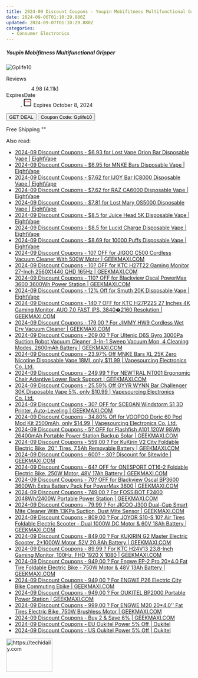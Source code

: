 ```yaml
---
title: 2024-09 Discount Coupons - Youpin Mobifitness Multifunctional Gripper | Gshopper
date: 2024-09-06T01:10:29.880Z
updated: 2024-09-07T01:10:29.880Z
categories:
  - Consumer Electronics
---
```



<div class="max-w-4xl mx-auto grid grid-cols-1 lg:max-w-5xl lg:gap-x-20 lg:grid-cols-2">
  <div class="relative p-3 col-start-1 row-start-1 flex flex-col-reverse rounded-lg bg-gradient-to-t from-black/75 via-black/0 sm:bg-none sm:row-start-2 sm:p-0 lg:row-start-1">
    <h5 class="mt-1 text-lg font-semibold text-white sm:text-slate-900 md:text-2xl dark:sm:text-white">Youpin Mobifitness Multifunctional Gripper</h5>
  </div>
  
  <div class="col-start-1 col-end-3 row-start-1 grid gap-4 sm:mb-6 sm:grid-cols-4 lg:col-start-2 lg:row-span-6 lg:row-end-6 lg:mb-0 lg:gap-6">
      <img src="&quot;&quot;" onClick="javascript:window.open(decodeURIComponent('%22https%3A%2F%2Fwww.shareasale.com%2Fu.cfm%3Fd%3D1118590%26m%3D97331%26u%3D4338022%22'), '_blank');void(0);" alt="Gplife10" class="h-60 w-full rounded-lg object-cover sm:col-span-2 sm:h-52 lg:col-span-full" loading="lazy" />
    
  </div>
  <dl class="row-start-2 mt-4 flex items-center text-xs font-medium sm:row-start-3 sm:mt-1 md:mt-2.5 lg:row-start-2">
    <dt class="sr-only">Reviews</dt>
    <dd class="flex items-center text-indigo-600 dark:text-indigo-400">
      <svg width="24" height="24" fill="none" aria-hidden="true" class="mr-1 stroke-current dark:stroke-indigo-500">
        <path d="m12 5 2 5h5l-4 4 2.103 5L12 16l-5.103 3L9 14l-4-4h5l2-5Z" stroke-width="2" stroke-linecap="round" stroke-linejoin="round" />
      </svg>
      <span>4.98 <span class="font-normal text-slate-400">(4.11k)</span></span>
    </dd>
    <dt class="sr-only">ExpiresDate</dt>
    <dd class="flex items-center">
      <svg width="2" height="2" aria-hidden="true" fill="currentColor" class="mx-3 text-slate-300">
        <circle cx="1" cy="1" r="1" />
      </svg>
      <svg width="24" height="24" viewBox="0 0 24 24" fill="none" stroke="currentColor" stroke-width="2">
        <rect x="3" y="3" width="18" height="18" rx="2" fill="#fff" />
        <path d="M6 10L18 10" stroke="red" stroke-width="2" fill="none" />
        <path d="M10 6L10 18" stroke="#fff" stroke-width="2" fill="none" />
      </svg>
      Expires October 8, 2024    </dd>
  </dl>
  <div class="col-start-1 row-start-3 mt-4 self-center sm:col-start-2 sm:row-span-2 sm:row-start-2 sm:mt-0 lg:col-start-1 lg:row-start-3 lg:row-end-4 lg:mt-6">
    <button type="button" onClick="javascript:window.open(decodeURIComponent('%22https%3A%2F%2Fwww.shareasale.com%2Fu.cfm%3Fd%3D1118590%26m%3D97331%26u%3D4338022%22'), '_blank');void(0);" class="rounded-lg bg-red-600 px-3 py-2 text-sm font-medium leading-6 text-white">GET DEAL</button>
    <button type="button" onClick="javascript:window.open(decodeURIComponent('%22https%3A%2F%2Fwww.shareasale.com%2Fu.cfm%3Fd%3D1118590%26m%3D97331%26u%3D4338022%22'), '_blank');void(0);" class="border-dashed border-2 border-indigo-600 bg-green-100 text-sm leading-6 font-medium py-2 px-3 rounded-lg">Coupon Code: Gplife10</button>
  </div>
  <p class="col-start-1 mt-4 text-sm leading-6 sm:col-span-2 lg:col-span-1 lg:row-start-4 lg:mt-6 dark:text-slate-400">
    Free Shipping 
""  </p>
</div>
<span class="atpl-alsoreadstyle">Also read:</span>
<div><ul>
<li><a href="https://coupons.techidaily.com/coupon-1231533-share-59344-sale/"><u>2024-09 Discount Coupons - $6.93 for Lost Vape Orion Bar Disposable Vape | EightVape</u></a></li>
<li><a href="https://coupons.techidaily.com/coupon-1231542-share-59344-sale/"><u>2024-09 Discount Coupons - $6.95 for MNKE Bars Disposable Vape | EightVape</u></a></li>
<li><a href="https://coupons.techidaily.com/coupon-1231541-share-59344-sale/"><u>2024-09 Discount Coupons - $7.62 for IJOY Bar IC8000 Disposable Vape | EightVape</u></a></li>
<li><a href="https://coupons.techidaily.com/coupon-1231539-share-59344-sale/"><u>2024-09 Discount Coupons - $7.62 for RAZ CA6000 Disposable Vape | EightVape</u></a></li>
<li><a href="https://coupons.techidaily.com/coupon-1231530-share-59344-sale/"><u>2024-09 Discount Coupons - $7.81 for Lost Mary OS5000 Disposable Vape | EightVape</u></a></li>
<li><a href="https://coupons.techidaily.com/coupon-1231526-share-59344-sale/"><u>2024-09 Discount Coupons - $8.5 for Juice Head 5K Disposable Vape | EightVape</u></a></li>
<li><a href="https://coupons.techidaily.com/coupon-1231538-share-59344-sale/"><u>2024-09 Discount Coupons - $8.5 for Lucid Charge Disposable Vape | EightVape</u></a></li>
<li><a href="https://coupons.techidaily.com/coupon-1231522-share-59344-sale/"><u>2024-09 Discount Coupons - $8.69 for 10000 Puffs Disposable Vape | EightVape</u></a></li>
<li><a href="https://coupons.techidaily.com/coupon-1113425-share-77450-sale/"><u>2024-09 Discount Coupons - 10? OFF for JIGOO C500 Cordless Vacuum Cleaner With 500W Motor | GEEKMAXI.COM</u></a></li>
<li><a href="https://coupons.techidaily.com/coupon-1054138-share-77450-sale/"><u>2024-09 Discount Coupons - 10? OFF for KTC H27T22 Gaming Monitor 27-Inch 2560X1440 QHD 165Hz | GEEKMAXI.COM</u></a></li>
<li><a href="https://coupons.techidaily.com/coupon-1113461-share-77450-sale/"><u>2024-09 Discount Coupons - 110? OFF for Blackview Oscal PowerMax 3600 3600Wh Power Station | GEEKMAXI.COM</u></a></li>
<li><a href="https://coupons.techidaily.com/coupon-1231521-share-59344-sale/"><u>2024-09 Discount Coupons - 12% Off for Smuth 20K Disposable Vape | EightVape</u></a></li>
<li><a href="https://coupons.techidaily.com/coupon-1114575-share-77450-sale/"><u>2024-09 Discount Coupons - 140 ? OFF for KTC H27P22S 27 Inches 4K Gaming Monitor, AUO 7.0 FAST IPS, 3840�2160 Resolution | GEEKMAXI.COM</u></a></li>
<li><a href="https://coupons.techidaily.com/coupon-1108701-share-77450-sale/"><u>2024-09 Discount Coupons - 179,00 ? For JIMMY HW9 Cordless Wet Dry Vacuum Cleaner | GEEKMAXI.COM</u></a></li>
<li><a href="https://coupons.techidaily.com/coupon-1090396-share-77450-sale/"><u>2024-09 Discount Coupons - 209,00 ? For Ultenic D6S Gyro 3000Pa Suction Robot Vacuum Cleaner, 3-In-1 Sweep Vacuum Mop, 4 Cleaning Modes, 2600mAh Battery | GEEKMAXI.COM</u></a></li>
<li><a href="https://coupons.techidaily.com/coupon-1231488-share-90958-sale/"><u>2024-09 Discount Coupons - 23.97% Off MNKE Bars XL 25K Zero Nicotine Disposable Vape 18Ml, only $11.99 | Vapesourcing Electronics Co.,Ltd.</u></a></li>
<li><a href="https://coupons.techidaily.com/coupon-1106578-share-77450-sale/"><u>2024-09 Discount Coupons - 249,99 ? For NEWTRAL NT001 Ergonomic Chair Adaptive Lower Back Support | GEEKMAXI.COM</u></a></li>
<li><a href="https://coupons.techidaily.com/coupon-1231487-share-90958-sale/"><u>2024-09 Discount Coupons - 25.59% Off GYYR WYNN Bar Challenger 30K Disposable Vape 5%, only $10.99 | Vapesourcing Electronics Co.,Ltd.</u></a></li>
<li><a href="https://coupons.techidaily.com/coupon-1110625-share-77450-sale/"><u>2024-09 Discount Coupons - 30? OFF for SCEOAN Windstorm S1 3D Printer, Auto-Leveling | GEEKMAXI.COM</u></a></li>
<li><a href="https://coupons.techidaily.com/coupon-845549-share-90958-sale/"><u>2024-09 Discount Coupons - 34.80% Off for VOOPOO Doric 60 Pod Mod Kit 2500mAh, only $14.99 | Vapesourcing Electronics Co.,Ltd.</u></a></li>
<li><a href="https://coupons.techidaily.com/coupon-1112809-share-77450-sale/"><u>2024-09 Discount Coupons - 5? OFF for Flashfish A101 120W 98Wh 26400mAh Portable Power Station Backup Solar | GEEKMAXI.COM</u></a></li>
<li><a href="https://coupons.techidaily.com/coupon-1054139-share-77450-sale/"><u>2024-09 Discount Coupons - 559,00 ? For KuKirin V2 City Foldable Electric Bike, 20'' Tires, 7.5Ah Removable Battery | GEEKMAXI.COM</u></a></li>
<li><a href="https://coupons.techidaily.com/coupon-651969-share-77450-sale/"><u>2024-09 Discount Coupons - 600? - 30? Discount for Sitewide | GEEKMAXI.COM</u></a></li>
<li><a href="https://coupons.techidaily.com/coupon-1111078-share-77450-sale/"><u>2024-09 Discount Coupons - 64? OFF for ONESPORT OT16-2 Foldable Electric Bike, 250W Motor, 48V 17Ah Battery | GEEKMAXI.COM</u></a></li>
<li><a href="https://coupons.techidaily.com/coupon-1113462-share-77450-sale/"><u>2024-09 Discount Coupons - 70? OFF for Blackview Oscal BP3600 3600Wh Extra Battery Pack For PowerMax 3600 | GEEKMAXI.COM</u></a></li>
<li><a href="https://coupons.techidaily.com/coupon-1005307-share-77450-sale/"><u>2024-09 Discount Coupons - 749,00 ? For FOSSiBOT F2400 2048Wh/2400W Portable Power Station | GEEKMAXI.COM</u></a></li>
<li><a href="https://coupons.techidaily.com/coupon-1080574-share-77450-sale/"><u>2024-09 Discount Coupons - 79,99 ? For JIGOO J300 Dual-Cup Smart Mite Cleaner With 13KPa Suction, Dust Mite Sensor | GEEKMAXI.COM</u></a></li>
<li><a href="https://coupons.techidaily.com/coupon-1020430-share-77450-sale/"><u>2024-09 Discount Coupons - 809,00 ? For JOYOR S10-S 10? Air Tires Foldable Electric Scooter - Dual 1000W DC Motor & 60V 18Ah Battery | GEEKMAXI.COM</u></a></li>
<li><a href="https://coupons.techidaily.com/coupon-1092795-share-77450-sale/"><u>2024-09 Discount Coupons - 849,00 ? For KUKIRIN G2 Master Electric Scooter, 2*1000W Motor, 52V 20.8Ah Battery | GEEKMAXI.COM</u></a></li>
<li><a href="https://coupons.techidaily.com/coupon-1077299-share-77450-sale/"><u>2024-09 Discount Coupons - 89,99 ? For KTC H24V13 23.8-Inch Gaming Monitor, 100Hz, FHD 1920 X 1080 | GEEKMAXI.COM</u></a></li>
<li><a href="https://coupons.techidaily.com/coupon-1093569-share-77450-sale/"><u>2024-09 Discount Coupons - 949,00 ? For Engwe EP-2 Pro 20*4.0 Fat Tire Foldable Electric Bike - 750W Motor & 48V 13Ah Battery | GEEKMAXI.COM</u></a></li>
<li><a href="https://coupons.techidaily.com/coupon-1093607-share-77450-sale/"><u>2024-09 Discount Coupons - 949,00 ? For ENGWE P26 Electric City Bike Commuting Ebike | GEEKMAXI.COM</u></a></li>
<li><a href="https://coupons.techidaily.com/coupon-1056087-share-77450-sale/"><u>2024-09 Discount Coupons - 949,00 ? For OUKITEL BP2000 Portable Power Station | GEEKMAXI.COM</u></a></li>
<li><a href="https://coupons.techidaily.com/coupon-1093814-share-77450-sale/"><u>2024-09 Discount Coupons - 999,00 ? For ENGWE M20 20*4.0'' Fat Tires Electric Bike, 750W Brushless Motor | GEEKMAXI.COM</u></a></li>
<li><a href="https://coupons.techidaily.com/coupon-1109154-share-77450-sale/"><u>2024-09 Discount Coupons - Buy 2 & Save 6% | GEEKMAXI.COM</u></a></li>
<li><a href="https://coupons.techidaily.com/coupon-1231470-share-128178-sale/"><u>2024-09 Discount Coupons - EU Oukitel Power 5% Off | Oukitel</u></a></li>
<li><a href="https://coupons.techidaily.com/coupon-1231471-share-128178-sale/"><u>2024-09 Discount Coupons - US Oukitel Power 5% Off | Oukitel</u></a></li>
</ul></div>

<ins class="adsbygoogle"
      style="display:block"
      data-ad-client="ca-pub-7571918770474297"
      data-ad-slot="8358498916"
      data-ad-format="auto"
      data-full-width-responsive="true"></ins>
<!-- affiliate ads begin -->
<a href="https://aligracehair.sjv.io/c/5597632/2135365/19272" target="_top" id="2135365">
  <img src="//a.impactradius-go.com/display-ad/19272-2135365" border="0" alt="https://techidaily.com" width="125" height="90"/>
</a>
<img height="0" width="0" src="https://aligracehair.sjv.io/i/5597632/2135365/19272" style="position:absolute;visibility:hidden;" border="0" />
<!-- affiliate ads end -->